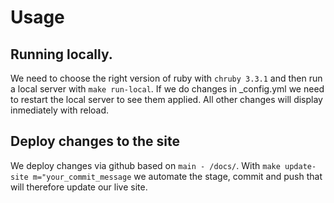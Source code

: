 # Usage

## Running locally.
We need to choose the right version of ruby with `chruby 3.3.1` and then run a local server with `make run-local`. If we do changes in _config.yml we need to restart the local server to see them applied. All other changes will display inmediately with reload.

## Deploy changes to the site
We deploy changes via github based on `main - /docs/`. With `make update-site m="your_commit_message` we automate the stage, commit and push that will therefore update our live site.

